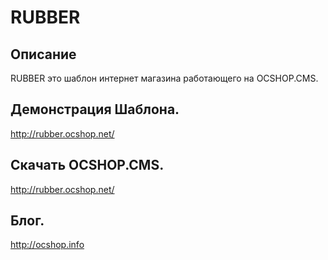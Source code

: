# RUBBER

## Описание

RUBBER это шаблон интернет магазина работающего на OCSHOP.CMS.

## Демонстрация Шаблона.

http://rubber.ocshop.net/

## Скачать OCSHOP.CMS.

http://rubber.ocshop.net/

## Блог.

http://ocshop.info